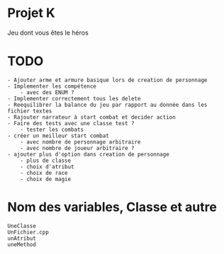 # Projet K
 Jeu dont vous êtes le héros

# TODO
    - Ajouter arme et armure basique lors de creation de personnage
    - Implementer les compétence
        - avec des ENUM ?
    - Implementer correctement tous les delete
    - Reequilibrer la balance du jeu par rapport au donnée dans les fichier textes
    - Rajouter narrateur à start combat et decider action
    - Faire des tests avec une classe test ?
        - tester les combats
    - créer un meilleur start combat
        - avec nombre de personnage arbitraire
        - avec nombre de joueur arbitraire ?
    - ajouter plus d'option dans creation de personnage
        - plus de classe
        - choix d'atribut
        - choix de race
        - choix de magie

# Nom des variables, Classe et autre
    UneClasse
    UnFichier.cpp
    unAtribut
    uneMethod